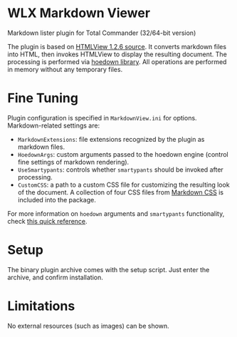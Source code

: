 # WLX Markdown Viewer
Markdown lister plugin for Total Commander (32/64-bit version)

The plugin is based on [HTMLView 1.2.6 source](http://sites.google.com/site/htmlview/). It converts markdown files into HTML, then invokes HTMLView to display the resulting document. The processing is performed via [hoedown library](https://github.com/hoedown/hoedown). All operations are performed in memory without any temporary files.

# Fine Tuning
Plugin configuration is specified in `MarkdownView.ini` for options. Markdown-related settings are:

* `MarkdownExtensions`: file extensions recognized by the plugin as markdown files.
* `HoedownArgs`: custom arguments passed to the hoedown engine (control fine settings of markdown rendering).
* `UseSmartypants`: controls whether `smartypants` should be invoked after processing.
* `CustomCSS`: a path to a custom CSS file for customizing the resulting look of the document. A collection of four CSS files from [Markdown CSS](http://markdowncss.github.io/) is included into the package.

For more information on `hoedown` arguments and `smartypants` functionality, check [this quick reference](hoedown.html).

# Setup
The binary plugin archive comes with the setup script. Just enter the archive, and confirm installation.

# Limitations
No external resources (such as images) can be shown.
